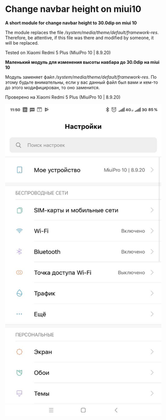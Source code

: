 # Change navbar height on miui10

**A short module for change navbar height to 30.0dip on miui 10**

The module replaces the file */system/media/theme/default/framework-res*. Therefore, be attentive, if this file was there and modified by someone, it will be replaced.

Tested on Xiaomi Redmi 5 Plus (MiuiPro 10 | 8.9.20)


**Маленький модуль для изменения высоты навбара до 30.0dip на miui 10**

Модуль заменяет файл */system/media/theme/default/framework-res*. По этому будьте внимательны, если у вас данный файл был вами и кем-то до этого модифицирован, то оно заменится.

Проверено на Xiaomi Redmi 5 Plus (MiuiPro 10 | 8.9.20)

![screenshot](https://github.com/daradan/img/raw/master/navbar_height_miui10.jpg)
